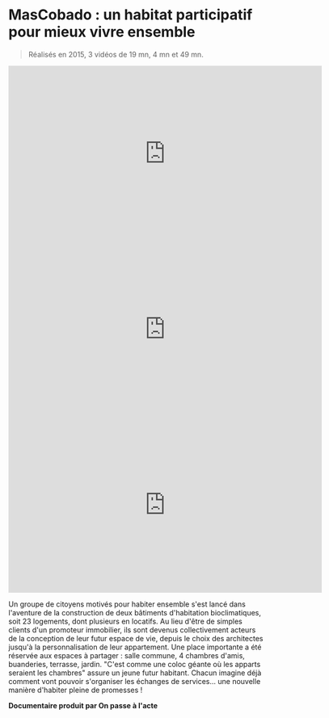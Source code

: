 # MasCobado : un habitat participatif pour mieux vivre ensemble

> Réalisés en 2015, 3 vidéos de 19 mn, 4 mn et 49 mn.

<iframe src="https://player.vimeo.com/video/128744646" width="620" height="348" frameborder="0" webkitallowfullscreen mozallowfullscreen allowfullscreen></iframe>

<iframe src="https://player.vimeo.com/video/127336183" width="620" height="348" frameborder="0" webkitallowfullscreen mozallowfullscreen allowfullscreen></iframe>

<iframe src="https://player.vimeo.com/video/128744647" width="620" height="348" frameborder="0" webkitallowfullscreen mozallowfullscreen allowfullscreen></iframe>

Un groupe de citoyens motivés pour habiter ensemble s'est lancé dans l'aventure de la construction de deux bâtiments d'habitation bioclimatiques, soit 23 logements, dont plusieurs en locatifs.
Au lieu d'être de simples clients d'un promoteur immobilier, ils sont devenus collectivement acteurs de la conception de leur futur espace de vie, depuis le choix des architectes jusqu'à la personnalisation de leur appartement.
Une place importante a été réservée aux espaces à partager : salle commune, 4 chambres d'amis, buanderies, terrasse, jardin.
"C'est comme une coloc géante où les apparts seraient les chambres" assure un jeune futur habitant.
Chacun imagine déjà comment vont pouvoir s'organiser les échanges de services... une nouvelle manière d'habiter pleine de promesses !

**Documentaire produit par On passe à l'acte**
